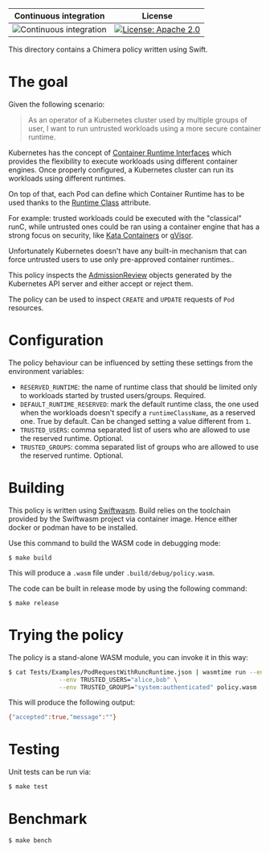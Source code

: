 Continuous integration | License
 -----------------------|--------
![Continuous integration](https://github.com/chimera-kube/pod-runtime-class-policy/workflows/Continuous%20integration/badge.svg) | [![License: Apache 2.0](https://img.shields.io/badge/License-Apache2.0-brightgreen.svg)](https://opensource.org/licenses/Apache-2.0)

This directory contains a Chimera policy written using Swift.

# The goal

Given the following scenario:

> As an operator of a Kubernetes cluster used by multiple groups of user,
> I want to run untrusted workloads using a more secure container runtime.

Kubernetes has the concept of [Container Runtime Interfaces](https://kubernetes.io/docs/setup/production-environment/container-runtimes/)
which provides the flexibility to execute workloads using different container
engines.
Once properly configured, a Kubernetes cluster can run its workloads using
different runtimes.

On top of that, each Pod can define which Container Runtime has to be used
thanks to the [Runtime Class](https://kubernetes.io/docs/concepts/containers/runtime-class/)
attribute.

For example: trusted workloads could be executed with the "classical" runC,
while untrusted ones could be ran using a container engine that has a
strong focus on security, like [Kata Containers](https://katacontainers.io/)
or [gVisor](https://gvisor.dev/).

Unfortunately Kubernetes doesn't have any built-in mechanism that can force
untrusted users to use only pre-approved container runtimes..

This policy inspects the [AdmissionReview](https://kubernetes.io/docs/reference/access-authn-authz/extensible-admission-controllers/#request)
objects generated by the Kubernetes API server and either accept or reject
them.

The policy can be used to inspect `CREATE` and `UPDATE` requests of
`Pod` resources.

# Configuration

The policy behaviour can be influenced by setting these settings from the
environment variables:

  * `RESERVED_RUNTIME`: the name of runtime class that should be limited only to
    workloads started by trusted users/groups. Required.
  * `DEFAULT_RUNTIME_RESERVED`: mark the default runtime class, the one used when
    the workloads doesn't specify a `runtimeClassName`, as a reserved one. True
    by default. Can be changed setting a value different from `1`.
  * `TRUSTED_USERS`: comma separated list of users who are allowed to use
    the reserved runtime. Optional.
  * `TRUSTED_GROUPS`: comma separated list of groups who are allowed to use
    the reserved runtime. Optional.

# Building

This policy is written using [Swiftwasm](https://book.swiftwasm.org/).
Build relies on the toolchain provided by the Swiftwasm project via container
image. Hence either docker or podman have to be installed.

Use this command to build the WASM code in debugging mode:

```
$ make build
```

This will produce a `.wasm` file under `.build/debug/policy.wasm`.

The code can be built in release mode by using the following command:

```
$ make release
```

# Trying the policy

The policy is a stand-alone WASM module, you can invoke it in this way:

```bash
$ cat Tests/Examples/PodRequestWithRuncRuntime.json | wasmtime run --env RESERVED_RUNTIME=runC \
              --env TRUSTED_USERS="alice,bob" \
              --env TRUSTED_GROUPS="system:authenticated" policy.wasm
```

This will produce the following output:

```bash
{"accepted":true,"message":""}
```

# Testing

Unit tests can be run via:

```bash
$ make test
```

# Benchmark

```
$ make bench
```
